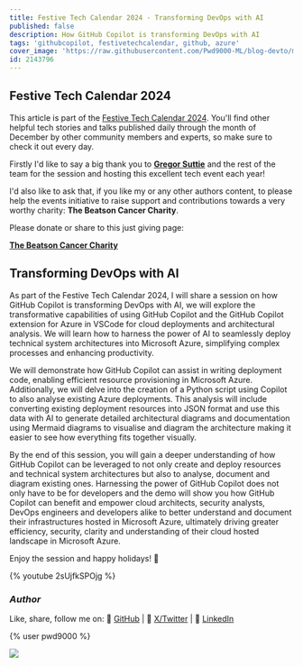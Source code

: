 ```yaml
---
title: Festive Tech Calendar 2024 - Transforming DevOps with AI
published: false
description: How GitHub Copilot is transforming DevOps with AI
tags: 'githubcopilot, festivetechcalendar, github, azure'
cover_image: 'https://raw.githubusercontent.com/Pwd9000-ML/blog-devto/main/posts/2024/GitHub-Festive-Tech-Calendar-2024/assets/main.jpg'
id: 2143796
---
```


## Festive Tech Calendar 2024

This article is part of the [Festive Tech Calendar 2024](https://festivetechcalendar.com/). You'll find other helpful tech stories and talks published daily through the month of December by other community members and experts, so make sure to check it out every day.

Firstly I'd like to say a big thank you to **[Gregor Suttie](https://x.com/gregor_suttie)** and the rest of the team for the session and hosting this excellent tech event each year!

I'd also like to ask that, if you like my or any other authors content, to please help the events initiative to raise support and contributions towards a very worthy charity: **The Beatson Cancer Charity**.

Please donate or share to this just giving page:

**[The Beatson Cancer Charity](https://www.justgiving.com/page/festive-tech-calendar-2024)**

## Transforming DevOps with AI

As part of the Festive Tech Calendar 2024, I will share a session on how GitHub Copilot is transforming DevOps with AI, we will explore the transformative capabilities of using GitHub Copilot and the GitHub Copilot extension for Azure in VSCode for cloud deployments and architectural analysis. We will learn how to harness the power of AI to seamlessly deploy technical system architectures into Microsoft Azure, simplifying complex processes and enhancing productivity.

We will demonstrate how GitHub Copilot can assist in writing deployment code, enabling efficient resource provisioning in Microsoft Azure. Additionally, we will delve into the creation of a Python script using Copilot to also analyse existing Azure deployments. This analysis will include converting existing deployment resources into JSON format and use this data with AI to generate detailed architectural diagrams and documentation using Mermaid diagrams to visualise and diagram the architecture making it easier to see how everything fits together visually.

By the end of this session, you will gain a deeper understanding of how GitHub Copilot can be leveraged to not only create and deploy resources and technical system architectures but also to analyse, document and diagram existing ones. Harnessing the power of GitHub Copilot does not only have to be for developers and the demo will show you how GitHub Copilot can benefit and empower cloud architects, security analysts, DevOps engineers and developers alike to better understand and document their infrastructures hosted in Microsoft Azure, ultimately driving greater efficiency, security, clarity and understanding of their cloud hosted landscape in Microsoft Azure.

Enjoy the session and happy holidays! :christmas_tree:

{% youtube 2sUjfkSPOjg %}

### _Author_

Like, share, follow me on: :octopus: [GitHub](https://github.com/Pwd9000-ML) | :penguin: [X/Twitter](https://x.com/pwd9000) | :space_invader: [LinkedIn](https://www.linkedin.com/in/marcel-l-61b0a96b/)

{% user pwd9000 %}

<a href="https://www.buymeacoffee.com/pwd9000"><img src="https://img.buymeacoffee.com/button-api/?text=Buy me a coffee&emoji=&slug=pwd9000&button_colour=FFDD00&font_colour=000000&font_family=Cookie&outline_colour=000000&coffee_colour=ffffff"></a>
